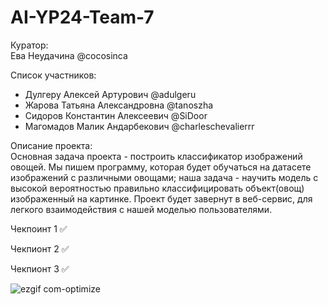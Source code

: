 # AI-YP24-Team-7

Куратор:  
Ева Неудачина @cocosinca  

Список участников: 
- Дулгеру Алексей Артурович @adulgeru  
- Жарова Татьяна Александровна @tanoszha  
- Сидоров Константин Алексеевич @SiDoor  
- Магомадов Малик Андарбекович @charleschevalierrr  

Описание проекта:  
Основная задача проекта - построить классификатор изображений овощей. Мы пишем программу, которая будет обучаться на датасете изображений с различными овощами; наша задача - научить модель с высокой вероятностью правильно классифицировать объект(овощ) изображенный на картинке. Проект будет завернут в веб-сервис, для легкого взаимодействия с нашей моделью пользователями. 

Чекпоинт 1 ✅

Чекпионт 2 ✅

Чекпионт 3 ✅


![ezgif com-optimize](https://github.com/user-attachments/assets/c09d5515-4ad3-4a4b-bad7-a0073ecd5907)
